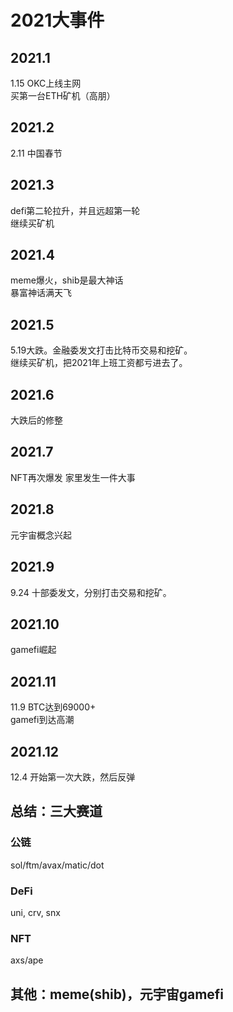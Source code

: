 # 2021大事件
## 2021.1
1.15 OKC上线主网  
买第一台ETH矿机（高朋）

## 2021.2
2.11 中国春节

## 2021.3
defi第二轮拉升，并且远超第一轮  
继续买矿机

## 2021.4
meme爆火，shib是最大神话  
暴富神话满天飞

## 2021.5
5.19大跌。金融委发文打击比特币交易和挖矿。  
继续买矿机，把2021年上班工资都亏进去了。

## 2021.6
大跌后的修整

## 2021.7
NFT再次爆发
家里发生一件大事

## 2021.8
元宇宙概念兴起

## 2021.9
9.24 十部委发文，分别打击交易和挖矿。

## 2021.10
gamefi崛起

## 2021.11
11.9 BTC达到69000+  
gamefi到达高潮

## 2021.12
12.4 开始第一次大跌，然后反弹

## 总结：三大赛道
### 公链
sol/ftm/avax/matic/dot

### DeFi
uni, crv, snx

### NFT
axs/ape


## 其他：meme(shib)，元宇宙gamefi
